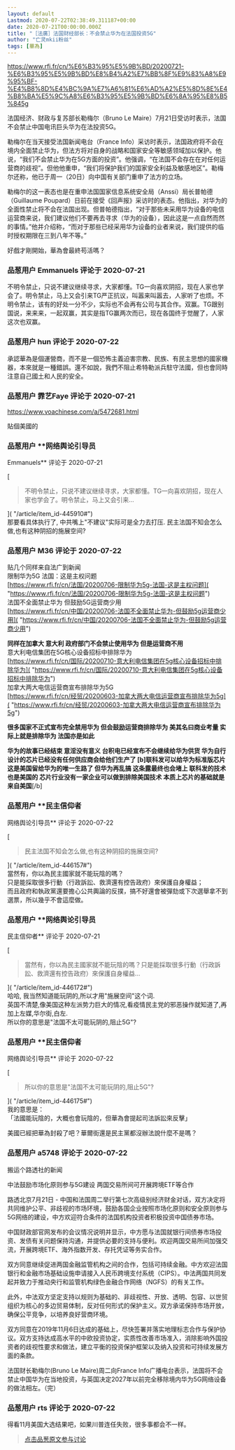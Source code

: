 ```yaml
---
layout: default
Lastmod: 2020-07-22T02:38:49.311187+00:00
date: 2020-07-21T00:00:00.000Z
title: "［法廣］法国财经部长：不会禁止华为在法国投资5G"
author: "亡灵mkii粉丝"
tags: [華為]
---
```


https://www.rfi.fr/cn/%E6%B3%95%E5%9B%BD/20200721-%E6%B3%95%E5%9B%BD%E8%B4%A2%E7%BB%8F%E9%83%A8%E9%95%BF-%E4%B8%8D%E4%BC%9A%E7%A6%81%E6%AD%A2%E5%8D%8E%E4%B8%BA%E5%9C%A8%E6%B3%95%E5%9B%BD%E6%8A%95%E8%B5%845g  
  
法国经济、财政与复苏部长勒梅尔（Bruno Le Maire）7月21日受访时表示，法国不会禁止中国电讯巨头华为在法投资5G。  
  
勒梅尔在当天接受法国新闻电台（France Info）采访时表示，法国政府将不会在境内全面禁止华为，但法方将对自身的战略和国家安全等敏感领域加以保护。他说，“我们不会禁止华为在5G方面的投资”。他强调，“在法国不会存在在对任何运营商的歧视”。但他他重申，“我们将保护我们的国家安全利益及敏感地区”。勒梅尔还称，他已于周一（20日）向中国有关部门重申了法方的立场。  
  
勒梅尔的这一表态也是在重申法国国家信息系统安全局（Anssi）局长普帕德（Guillaume Poupard）日前在接受《回声报》采访时的表态。他指出，对华为的全面性禁止将不会在法国出现。但普帕德指出，“对于那些未采用华为设备的电信运营商来说，我们建议他们不要再去寻求（华为的设备），因此这是一点自然而然的事情。”他并介绍称，“而对于那些已经采用华为设备的业者来说，我们提供的临时授权期限在三到八年不等。”  
  
好戲才剛開始，華為會最終苟活嗎？

            
### 品葱用户 **Emmanuels** 评论于 2020-07-21
        
不明令禁止，只说不建议继续寻求，大家都懂。TG一向喜欢阴招，现在人家也学会了。明令禁止，马上又会引来TG严正抗议，叫嚣来叫嚣去，人家听了也烦。不明令禁止，该有的好处一分不少，实际也不会再有公司与其合作。双赢。TG跟别国说，来来来，一起双赢，其实是指TG赢两次而已，现在各国终于觉醒了，人家这次也双赢。
        


            
### 品葱用户 **hun** 评论于 2020-07-22
        
承認華為是個運營商，而不是一個恐怖主義迫害宗教、民族、有民主思想的國家機器，本來就是一種錯誤。還不如說，我們不阻止希特勒派兵駐守法國，但也會同時注意自己國土和人民的安全。
        


            
### 品葱用户 **霏艺Faye** 评论于 2020-07-21
        
https://www.voachinese.com/a/5472681.html  
  
貼個美國的
        


            
### 品葱用户 **网络舆论引导员 
Emmanuels** 评论于 2020-07-21
        
[

> 不明令禁止，只说不建议继续寻求，大家都懂。TG一向喜欢阴招，现在人家也学会了。明令禁止，马上又会引来...

]( "/article/item_id-445910#")  
那要看具体执行了, 中共嘴上"不建议"实际可是全力去打压. 民主法国不知会怎么做,也有这种阴招的施展空间?
        


            
### 品葱用户 **M36** 评论于 2020-07-22
        
贴几个同样来自法广到新闻  
限制华为5G 法国：这是主权问题   
[https://www.rfi.fr/cn/法国/20200706-限制华为5g-法国-这是主权问题]( "https://www.rfi.fr/cn/法国/20200706-限制华为5g-法国-这是主权问题")  
法国不全面禁止华为 但鼓励5G运营商少用  
[https://www.rfi.fr/cn/中国/20200706-法国不全面禁止华为-但鼓励5g运营商少用]( "https://www.rfi.fr/cn/中国/20200706-法国不全面禁止华为-但鼓励5g运营商少用")  
  
**同样在加拿大 意大利 政府部门不会禁止使用华为 但是运营商不用**  
意大利电信集团在5G核心设备招标中排除华为  
[https://www.rfi.fr/cn/国际/20200710-意大利电信集团在5g核心设备招标中排除华为]( "https://www.rfi.fr/cn/国际/20200710-意大利电信集团在5g核心设备招标中排除华为")  
加拿大两大电信运营商宣布排除华为5G  
[https://www.rfi.fr/cn/经贸/20200603-加拿大两大电信运营商宣布排除华为5g]( "https://www.rfi.fr/cn/经贸/20200603-加拿大两大电信运营商宣布排除华为5g")  
  
**很多国家不正式宣布完全禁用华为 但会鼓励运营商排除华为 美其名曰商业考量 实际上就是排除华为 法国亦是如此**  
  
**华为的故事已经结束 意淫没有意义 台积电已经宣布不会继续给华为供货 华为自行设计的芯片已经没有任何供应商会给他们生产了 \[b\]联科发可以给华为标准版芯片 这是美国留给华为的唯一生路了 但华为再乱搞 这条露最终也会堵上 联科发的技术也是美国的 芯片行业没有一家企业可以做到排除美国技术 本质上芯片的基础就是来自美国**\[/b\]
        


            
### 品葱用户 **民主信仰者 
网络舆论引导员** 评论于 2020-07-22
        
[

> 民主法国不知会怎么做,也有这种阴招的施展空间?

]( "/article/item_id-446157#")  
當然有，你以為民主國家就不能玩陰的嗎？  
只是能採取很多行動（行政訴訟、救濟還有控告政府）來保護自身權益；  
而且政府和執政黨還要擔心公共輿論的反撲，搞不好還會被彈劾或下次選舉拿不到選票，所以幾乎不會這麼做。
        


            
### 品葱用户 **网络舆论引导员 
民主信仰者** 评论于 2020-07-21
        
[

> 當然有，你以為民主國家就不能玩陰的嗎？只是能採取很多行動（行政訴訟、救濟還有控告政府）來保護自身權益...

]( "/article/item_id-446172#")  
哈哈, 我当然知道能玩阴的,所以才用"施展空间"这个词.  
英国不清楚,像美国这种左派势力巨大的情况,看疫情民主党的邪恶操作就知道了,再加上左媒,华尔街,白左.  
所以你的意思是"法国不太可能玩阴的,阻止5G"?
        


            
### 品葱用户 **民主信仰者 
网络舆论引导员** 评论于 2020-07-22
        
[

> 所以你的意思是"法国不太可能玩阴的,阻止5G"?

]( "/article/item_id-446175#")  
我的意思是：  
「法國能玩陰的，大概也會玩陰的，但華為會提起司法訴訟來反擊」  
  
美國已經把華為封殺了吧？華爾街還是民主黨都沒辦法說什麼不是嗎？
        


            
### 品葱用户 **a5748** 评论于 2020-07-22
        
搬运个路透社的新闻  
  
中法鼓励市场化原则参与5G建设 两国交易所间可开展跨境ETF等合作  
  
路透北京7月21日 - 中国和法国周二举行第七次高级别经济财金对话，双方决定将共同维护公平、非歧视的市场环境，鼓励各国企业按照市场化原则和安全原则参与5G网络的建设，中方欢迎符合条件的法国机构投资者积极投资中国债券市场。  
  
中国财政部官网发布的会议情况说明并显示，中方愿与法国就银行间债券市场投资、发债有关问题保持沟通，并提供必要的支持与便利。欢迎两国交易所间加强交流，开展跨境ETF、海外指数开发、存托凭证等务实合作。  
  
双方同意继续促进两国金融监管机构之间的合作，包括可持续金融。中方欢迎法国银行和金融市场基础设施申请接入人民币跨境支付系统（CIPS）。中法两国共同发起并致力于推动央行和监管机构绿色金融合作网络（NGFS）的有关工作。  
  
此外，中法双方坚定支持以规则为基础的、非歧视性、开放、透明、包容、以世贸组织为核心的多边贸易体制，反对任何形式的保护主义。双方承诺保持市场开放，确保公平竞争，以培养良好营商环境。  
  
双方同意在2019年11月6日达成的基础上，尽快签署并落实地理标志合作与保护协议。双方支持达成高水平的中欧投资协定，实质性改善市场准入，消除影响外国投资者的歧视性要求和做法，建立平衡的投资保护框架以及纳入投资和可持续发展方面的条款。  
  
法国财长勒梅尔(Bruno Le Maire)周二向France Info广播电台表示，法国将不会禁止中国华为在当地投资，与英国决定2027年以前完全移除境内华为5G网络设备的做法相左。（完）
        


            
### 品葱用户 **rts** 评论于 2020-07-22
        
得看11月美国大选结果吧，如果川普连任失败，很多事都会不一样。
        






> [点击品葱原文参与讨论](https://pincong.rocks/article/21900)

